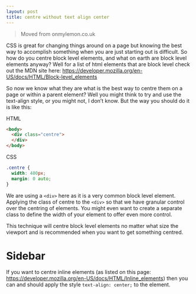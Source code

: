 ```yaml
---
layout: post
title: centre without text align center
---
```


> Moved from onmylemon.co.uk

CSS is great for changing things around on a page but knowing the best way to accomplish something when you are just starting out  is difficult. So how do you centre block level elements, and what on earth are block level elements anyway? Well for a list of html elements that are block level check out the MDN site here: https://developer.mozilla.org/en-US/docs/HTML/Block-level_elements

So now we know what they are what is the best way to centre them on a page or within a parent element? Well you might think to try and use the text-align style, or you might not, I don’t know. But the way you should do it is like this:

HTML
```html
<body>
  <div class="centre">
  </div>
</body>
```

CSS
```css
.centre {
  width: 400px;
  margin: 0 auto;
}
```

We are using a `<div>` here as it is a very common block level element. Applying the class of centre to the `<div>` so that we have granular control over the centring of elements. You might even want to create a separate class to define the width of your element to offer even more control.

This technique will centre block level elements no matter what size the viewport and is recommended when you want to get something centred.

# Sidebar

If you want to centre inline elements (as listed on this page: https://developer.mozilla.org/en-US/docs/HTML/Inline_elements) then you can and should apply the style `text-align: center;` to the element.
